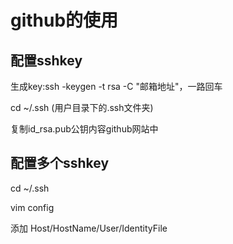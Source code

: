 # github的使用

## 配置sshkey

生成key:ssh -keygen -t rsa -C "邮箱地址"，一路回车

cd ~/.ssh (用户目录下的.ssh文件夹)

复制id_rsa.pub公钥内容github网站中

## 配置多个sshkey

cd ~/.ssh

vim config

添加 Host/HostName/User/IdentityFile

